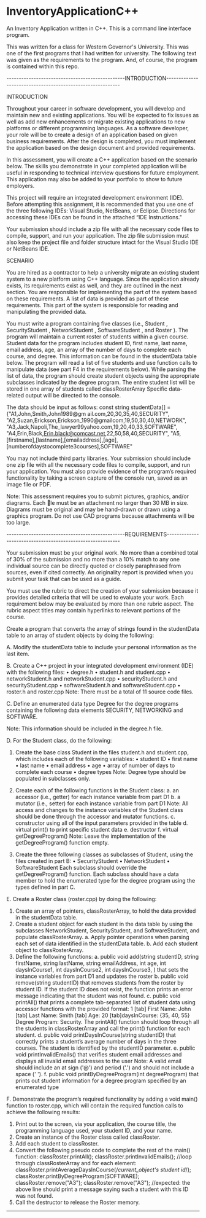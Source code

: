 # InventoryApplicationC++
An Inventory Application written in C++. This is a command line interface program.

This was written for a class for Western Governor's University. This was one of the first programs
that I had written for university. The following text was given as the requirements to the program.
And, of course, the program is contained within this repo.

------------------------------------------------INTRODUCTION-----------------------------------------------------------

INTRODUCTION

Throughout your career in software development, you will develop and maintain new and existing applications. You
will be expected to fix issues as well as add new enhancements or migrate existing applications to new platforms or
different programming languages. As a software developer, your role will be to create a design of an application based
on given business requirements. After the design is completed, you must implement the application based on the
design document and provided requirements.

In this assessment, you will create a C++ application based on the scenario below. The skills you demonstrate in your
completed application will be useful in responding to technical interview questions for future employment. This
application may also be added to your portfolio to show to future employers.

This project will require an integrated development environment (IDE). Before attempting this assignment, it is
recommended that you use one of the three following IDEs: Visual Studio, NetBeans, or Eclipse. Directions for
accessing these IDEs can be found in the attached “IDE Instructions."

Your submission should include a zip file with all the necessary code files to compile, support, and run your
application. The zip file submission must also keep the project file and folder structure intact for the Visual Studio
IDE or NetBeans IDE.

SCENARIO

You are hired as a contractor to help a university migrate an existing student system to a new platform using C++
language. Since the application already exists, its requirements exist as well, and they are outlined in the next section.
You are responsible for implementing the part of the system based on these requirements. A list of data is provided as
part of these requirements. This part of the system is responsible for reading and manipulating the provided data.

You must write a program containing five classes
(i.e., Student , SecurityStudent , NetworkStudent , SoftwareStudent , and Roster ). The program will
maintain a current roster of students within a given course. Student data for the program includes student ID, first
name, last name, email address, age, an array of the number of days to complete each course, and degree. This
information can be found in the studentData table below. The program will read a list of five students and use function
calls to manipulate data (see part F4 in the requirements below). While parsing the list of data, the program should
create student objects using the appropriate subclasses indicated by the degree program. The entire student list will
be stored in one array of students called classRosterArray Specific data-related output will be directed to the
console.

The data should be input as follows:
const string studentData[] =
{"A1,John,Smith,John1989@gm ail.com,20,30,35,40,SECURITY",
"A2,Suzan,Erickson,Erickson_1990@gmailcom,19,50,30,40,NETWORK",
"A3,Jack,Napoli,The_lawyer99yahoo.com,19,20,40,33,SOFTWARE",
"A4,Erin,Black,Erin.black@comcast.net,22,50,58,40,SECURITY",
"A5,[firstname],[lastname],[emailaddress],[age],
[numberofdaystocomplete3courses],SOFTWARE"

You may not include third party libraries. Your submission should include one zip file with all the necessary code files to
compile, support, and run your application. You must also provide evidence of the program’s required functionality by
taking a screen capture of the console run, saved as an image file or PDF.

Note: This assessment requires you to submit pictures, graphics, and/or diagrams. Each 􀃖le must be an attachment no larger
than 30 MB in size. Diagrams must be original and may be hand-drawn or drawn using a graphics program. Do not use CAD
programs because attachments will be too large.

------------------------------------------------REQUIREMENTS-----------------------------------------------------------

Your submission must be your original work. No more than a combined total of 30% of the submission and no more than a 10%
match to any one individual source can be directly quoted or closely paraphrased from sources, even if cited correctly. An
originality report is provided when you submit your task that can be used as a guide.

You must use the rubric to direct the creation of your submission because it provides detailed criteria that will be used to
evaluate your work. Each requirement below may be evaluated by more than one rubric aspect. The rubric aspect titles may
contain hyperlinks to relevant portions of the course.

Create a program that converts the array of strings found in the studentData table to an array of student objects by
doing the following:

A. Modify the studentData table to include your personal information as the last item.

B. Create a C++ project in your integrated development environment (IDE) with the following files:
  • degree.h
  • student.h and student.cpp
  • networkStudent.h and networkStudent.cpp
  • securityStudent.h and securityStudent.cpp
  • softwareStudent.h and softwareStudent.cpp
  • roster.h and roster.cpp
Note: There must be a total of 11 source code files.

C. Define an enumerated data type Degree for the degree programs containing the following data elements SECURITY,
NETWORKING and SOFTWARE.

Note: This information should be included in the degree.h file.

D. For the Student class, do the following:
  1. Create the base class Student in the files student.h and student.cpp, which includes each of the following
  variables:
    • student ID
    • first name
    • last name
    • email address
    • age
    • array of number of days to complete each course
    • degree types
Note: Degree type should be populated in subclasses only.

  2. Create each of the following functions in the Student class:
    a. an accessor (i.e., getter) for each instance variable from part D1
    b. a mutator (i.e., setter) for each instance variable from part D1
    Note: All access and changes to the instance variables of the Student class should be done through the accessor
    and mutator functions.
    c. constructor using all of the input parameters provided in the table
    d. virtual print() to print specific student data
    e. destructor
    f. virtual getDegreeProgram()
    Note: Leave the implementation of the getDegreeProgram() function empty.

  3. Create the three following classes as subclasses of Student, using the files created in part B:
    • SecurityStudent
    • NetworkStudent
    • SoftwareStudent
    Each subclass should override the getDegreeProgram() function. Each subclass should have a data member
    to hold the enumerated type for the degree program using the types defined in part C.

E. Create a Roster class (roster.cpp) by doing the following:
  1. Create an array of pointers, classRosterArray, to hold the data provided in the studentData table.
  2. Create a student object for each student in the data table by using the subclasses NetworkStudent,
  SecurityStudent, and SoftwareStudent, and populate classRosterArray.
    a. Apply pointer operations when parsing each set of data identified in the studentData table.
    b. Add each student object to classRosterArray.
  3. Define the following functions:
    a. public void add(string studentID, string firstName, string lastName, string
    emailAddress, int age, int daysInCourse1, int daysInCourse2, int
    daysInCourse3, <degree program>) that sets the instance variables from part D1 and updates the
    roster
    b. public void remove(string studentID) that removes students from the roster by student ID. If
    the student ID does not exist, the function prints an error message indicating that the student was not
    found.
    c. public void printAll() that prints a complete tab-separated list of student data using accessor
    functions with the provided format: 1 [tab] First Name: John [tab] Last Name: Smith
    [tab] Age: 20 [tab]daysInCourse: {35, 40, 55} Degree Program: Security. The
    printAll() function should loop through all the students in classRosterArray and call the print()
    function for each student.
    d. public void printDaysInCourse(string studentID) that correctly prints a student’s average
    number of days in the three courses. The student is identified by the studentID parameter.
    e. public void printInvalidEmails() that verifies student email addresses and displays all invalid
    email addresses to the user
    Note: A valid email should include an at sign ('@') and period ('.') and should not include a space (' ').
    f. public void printByDegreeProgram(int degreeProgram) that prints out student information
    for a degree program specified by an enumerated type
  
F. Demonstrate the program’s required functionality by adding a void main() function to roster.cpp, which will
contain the required function calls to achieve the following results:
  1. Print out to the screen, via your application, the course title, the programming language used, your student ID,
  and your name.
  2. Create an instance of the Roster class called classRoster.
  3. Add each student to classRoster.
  4. Convert the following pseudo code to complete the rest of the main() function:
  classRoster.printAll();
  classRoster.printInvalidEmails();
  //loop through classRosterArray and for each element:
  classRoster.printAverageDaysInCourse(/*current_object's student id*/);
  classRoster.printByDegreeProgram(SOFTWARE);
  classRoster.remove("A3");
  classRoster.remove("A3");
  //expected: the above line should print a message saying such a student with
  this ID was not found.
  5. Call the destructor to release the Roster memory.
  
  ----------------------------------------------------------------------------------------------------------------------




